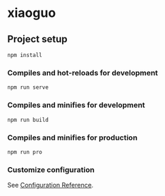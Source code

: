 # xiaoguo

## Project setup
```
npm install
```

### Compiles and hot-reloads for development
```
npm run serve
```

### Compiles and minifies for development
```
npm run build
```

### Compiles and minifies for production
```
npm run pro
```

### Customize configuration
See [Configuration Reference](https://cli.vuejs.org/config/).
